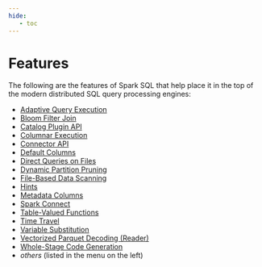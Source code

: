 ```yaml
---
hide:
   - toc
---
```


# Features

The following are the features of Spark SQL that help place it in the top of the modern distributed SQL query processing engines:

* [Adaptive Query Execution](../adaptive-query-execution/index.md)
* [Bloom Filter Join](../bloom-filter-join/index.md)
* [Catalog Plugin API](../connector/catalog/index.md)
* [Columnar Execution](../columnar-execution/index.md)
* [Connector API](../connector/index.md)
* [Default Columns](../default-columns/index.md)
* [Direct Queries on Files](../direct-queries-on-files/index.md)
* [Dynamic Partition Pruning](../dynamic-partition-pruning/index.md)
* [File-Based Data Scanning](../file-based-data-scanning/index.md)
* [Hints](../hints/index.md)
* [Metadata Columns](../metadata-columns/index.md)
* [Spark Connect](../connect/index.md)
* [Table-Valued Functions](../table-valued-functions/index.md)
* [Time Travel](../time-travel/index.md)
* [Variable Substitution](../variable-substitution.md)
* [Vectorized Parquet Decoding (Reader)](../vectorized-decoding/index.md)
* [Whole-Stage Code Generation](../whole-stage-code-generation/index.md)
* _others_ (listed in the menu on the left)
